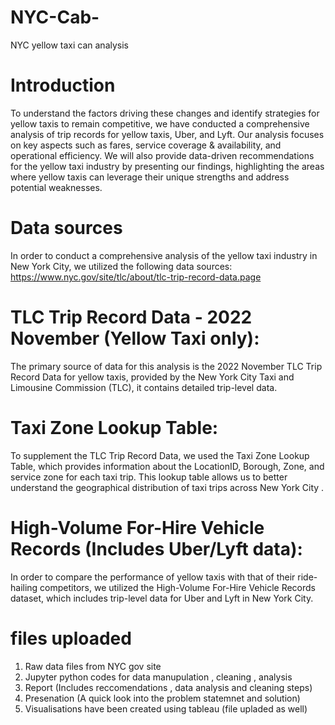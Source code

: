 # NYC-Cab-
NYC yellow taxi can analysis
# Introduction
To understand the factors driving these changes and identify strategies for yellow taxis to remain competitive, we have conducted a comprehensive analysis of trip records for yellow taxis, Uber, and Lyft. Our analysis focuses on key aspects such as fares, service coverage & availability, and operational efficiency.
We will also provide data-driven recommendations for the yellow taxi industry by presenting our findings, highlighting the areas where yellow taxis can leverage their unique strengths and address potential weaknesses.
# Data sources
In order to conduct a comprehensive analysis of the yellow taxi industry in New York City, we utilized the following data sources:
https://www.nyc.gov/site/tlc/about/tlc-trip-record-data.page

# TLC Trip Record Data - 2022 November (Yellow Taxi only):
The primary source of data for this analysis is the 2022 November TLC Trip Record Data for yellow taxis, provided by the New York City Taxi and Limousine Commission (TLC), it contains detailed trip-level data.

# Taxi Zone Lookup Table:
To supplement the TLC Trip Record Data, we used the Taxi Zone Lookup Table, which provides information about the LocationID, Borough, Zone, and service zone for each taxi trip. This lookup table allows us to better understand the geographical distribution of taxi trips across New York City .

# High-Volume For-Hire Vehicle Records (Includes Uber/Lyft data):
In order to compare the performance of yellow taxis with that of their ride-hailing competitors, we utilized the High-Volume For-Hire Vehicle Records dataset, which includes trip-level data for Uber and Lyft in New York City.

# files uploaded
1. Raw data files from NYC gov site
2. Jupyter python codes for data manupulation , cleaning , analysis 
3. Report (Includes reccomendations , data analysis and cleaning steps)
4. Presenation (A quick look into the problem statemnet and solution)
5. Visualisations have been created using tableau (file upladed as well)
